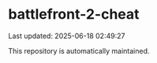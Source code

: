 # battlefront-2-cheat

Last updated: 2025-06-18 02:49:27

This repository is automatically maintained.
